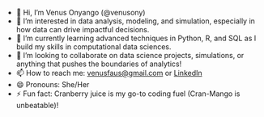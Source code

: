 - 👋 Hi, I’m Venus Onyango (@venusony)
- 👀 I’m interested in data analysis, modeling, and simulation, especially in how data can drive impactful decisions.
- 🌱 I’m currently learning advanced techniques in Python, R, and SQL as I build my skills in computational data sciences.
- 💞️ I’m looking to collaborate on data science projects, simulations, or anything that pushes the boundaries of analytics!
- 📫 How to reach me: [venusfaus@gmail.com](mailto:venusfaus@gmail.com) or [LinkedIn](https://www.linkedin.com/in/venusony)
- 😄 Pronouns: She/Her
- ⚡ Fun fact: Cranberry juice is my go-to coding fuel (Cran-Mango is unbeatable)!

<!---
venusony/venusony is a ✨ special ✨ repository because its `README.md` (this file) appears on your GitHub profile.
You can click the Preview link to take a look at your changes.
--->

<!---
venusony/venusony is a ✨ special ✨ repository because its `README.md` (this file) appears on your GitHub profile.
You can click the Preview link to take a look at your changes.
--->
